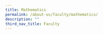 ```yaml
---
title: Mathematics
permalink: /about-us/faculty/mathematics/
description: ""
third_nav_title: Faculty
---
```


